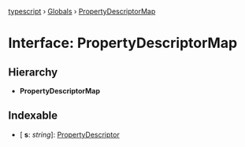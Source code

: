 [typescript](../README.md) › [Globals](../globals.md) › [PropertyDescriptorMap](propertydescriptormap.md)

# Interface: PropertyDescriptorMap

## Hierarchy

* **PropertyDescriptorMap**

## Indexable

* \[ **s**: *string*\]: [PropertyDescriptor](propertydescriptor.md)
